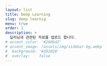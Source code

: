 ```yaml
---
layout: list
title: Deep Learning
slug: deep learnig
menu: true
order: 1
description: >
  딥러닝과 관련된 자료를 업로드 합니다. 
# accent_color: '#268bd2'
# accent_image: /assets/img/sidebar-bg.webp
#  background: '#202020'
#  overlay:    false
---
```

